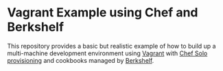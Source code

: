 Vagrant Example using Chef and Berkshelf
============================================

This repository provides a basic but realistic example of how to build up a
multi-machine development environment using [Vagrant](http://www.vagrantup.com/)
with [Chef Solo provisioning](http://docs.vagrantup.com/v2/provisioning/chef_solo.html)
and cookbooks managed by [Berkshelf](http://berkshelf.com/).

